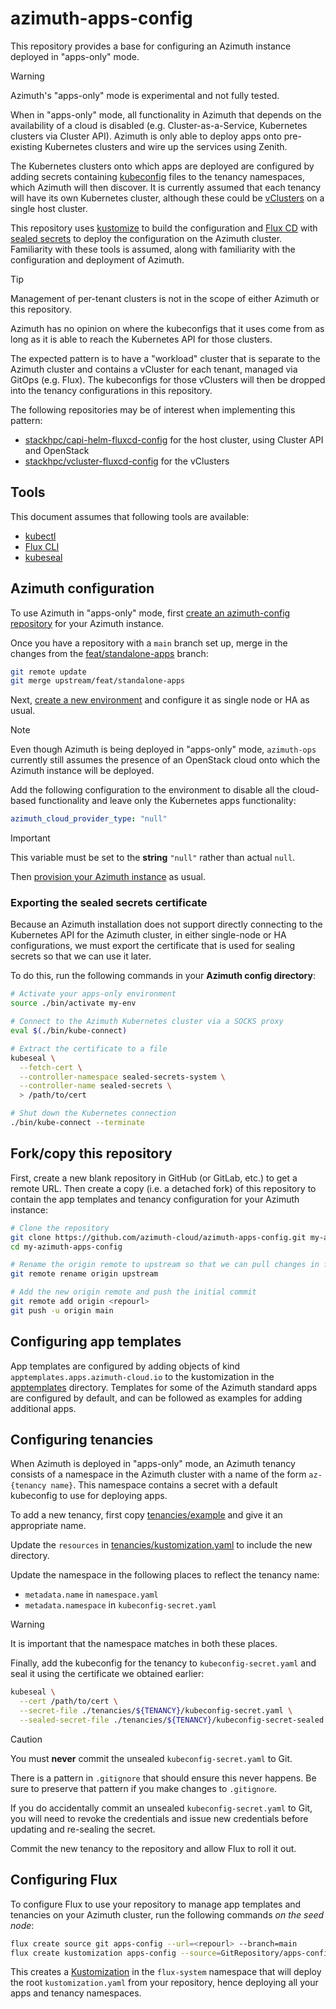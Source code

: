 # azimuth-apps-config

This repository provides a base for configuring an Azimuth instance deployed in "apps-only" mode.

> [!WARNING]
> Azimuth's "apps-only" mode is experimental and not fully tested.

When in "apps-only" mode, all functionality in Azimuth that depends on the availability of a cloud
is disabled (e.g. Cluster-as-a-Service, Kubernetes clusters via Cluster API). Azimuth is only
able to deploy apps onto pre-existing Kubernetes clusters and wire up the services using Zenith.

The Kubernetes clusters onto which apps are deployed are configured by adding secrets containing
[kubeconfig](https://kubernetes.io/docs/concepts/configuration/organize-cluster-access-kubeconfig/)
files to the tenancy namespaces, which Azimuth will then discover. It is currently assumed that
each tenancy will have its own Kubernetes cluster, although these could be
[vClusters](https://www.vcluster.com/) on a single host cluster.

This repository uses [kustomize](https://kustomize.io/) to build the configuration and
[Flux CD](https://fluxcd.io/) with [sealed secrets](https://github.com/bitnami-labs/sealed-secrets)
to deploy the configuration on the Azimuth cluster. Familiarity with these tools is assumed, along
with familiarity with the configuration and deployment of Azimuth.

> [!TIP]
> Management of per-tenant clusters is not in the scope of either Azimuth or this repository.
>
> Azimuth has no opinion on where the kubeconfigs that it uses come from as long as it is able to 
> reach the Kubernetes API for those clusters.
>
> The expected pattern is to have a "workload" cluster that is separate to the Azimuth cluster
> and contains a vCluster for each tenant, managed via GitOps (e.g. Flux). The kubeconfigs for
> those vClusters will then be dropped into the tenancy configurations in this repository.
>
> The following repositories may be of interest when implementing this pattern:
>
>   * [stackhpc/capi-helm-fluxcd-config](https://github.com/stackhpc/capi-helm-fluxcd-config)
>     for the host cluster, using Cluster API and OpenStack
>   * [stackhpc/vcluster-fluxcd-config](https://github.com/stackhpc/vcluster-fluxcd-config)
>     for the vClusters

## Tools

This document assumes that following tools are available:

  * [kubectl](https://kubernetes.io/docs/reference/kubectl/)
  * [Flux CLI](https://fluxcd.io/flux/cmd/)
  * [kubeseal](https://github.com/bitnami-labs/sealed-secrets?tab=readme-ov-file#kubeseal)

## Azimuth configuration

To use Azimuth in "apps-only" mode, first
[create an azimuth-config repository](https://azimuth-config.readthedocs.io/en/latest/repository/)
for your Azimuth instance.

Once you have a repository with a `main` branch set up, merge in the changes from the
[feat/standalone-apps](https://github.com/azimuth-cloud/azimuth-config/tree/feat/standalone-apps)
branch:

```sh
git remote update
git merge upstream/feat/standalone-apps
```

Next,
[create a new environment](https://azimuth-config.readthedocs.io/en/latest/repository/#creating-a-new-environment)
and configure it as single node or HA as usual.

> [!NOTE]
> Even though Azimuth is being deployed in "apps-only" mode, `azimuth-ops` currently still assumes
> the presence of an OpenStack cloud onto which the Azimuth instance will be deployed.

Add the following configuration to the environment to disable all the cloud-based functionality
and leave only the Kubernetes apps functionality:

```yaml
azimuth_cloud_provider_type: "null"
```

> [!IMPORTANT]
> This variable must be set to the **string** `"null"` rather than actual `null`.

Then
[provision your Azimuth instance](https://azimuth-config.readthedocs.io/en/latest/deployment/)
as usual.

### Exporting the sealed secrets certificate

Because an Azimuth installation does not support directly connecting to the Kubernetes API
for the Azimuth cluster, in either single-node or HA configurations, we must export the
certificate that is used for sealing secrets so that we can use it later.

To do this, run the following commands in your **Azimuth config directory**:

```sh
# Activate your apps-only environment
source ./bin/activate my-env

# Connect to the Azimuth Kubernetes cluster via a SOCKS proxy
eval $(./bin/kube-connect)

# Extract the certificate to a file
kubeseal \
  --fetch-cert \
  --controller-namespace sealed-secrets-system \
  --controller-name sealed-secrets \
  > /path/to/cert

# Shut down the Kubernetes connection
./bin/kube-connect --terminate
```

## Fork/copy this repository

First, create a new blank repository in GitHub (or GitLab, etc.) to get a remote URL.
Then create a copy (i.e. a detached fork) of this repository to contain the app templates
and tenancy configuration for your Azimuth instance:

```sh
# Clone the repository
git clone https://github.com/azimuth-cloud/azimuth-apps-config.git my-azimuth-apps-config
cd my-azimuth-apps-config

# Rename the origin remote to upstream so that we can pull changes in future
git remote rename origin upstream

# Add the new origin remote and push the initial commit
git remote add origin <repourl>
git push -u origin main
```

## Configuring app templates

App templates are configured by adding objects of kind `apptemplates.apps.azimuth-cloud.io`
to the kustomization in the [apptemplates](./apptemplates) directory. Templates for some of
the Azimuth standard apps are configured by default, and can be followed as examples for
adding additional apps.

## Configuring tenancies

When Azimuth is deployed in "apps-only" mode, an Azimuth tenancy consists of a namespace in the
Azimuth cluster with a name of the form `az-{tenancy name}`. This namespace contains a secret
with a default kubeconfig to use for deploying apps.

To add a new tenancy, first copy [tenancies/example](./tenancies/example) and give it an
appropriate name.

Update the `resources` in [tenancies/kustomization.yaml](./tenancies/kustomization.yaml) to
include the new directory.

Update the namespace in the following places to reflect the tenancy name:

  * `metadata.name` in `namespace.yaml`
  * `metadata.namespace` in `kubeconfig-secret.yaml`

> [!WARNING]
> It is important that the namespace matches in both these places.

Finally, add the kubeconfig for the tenancy to `kubeconfig-secret.yaml` and seal it using the
certificate we obtained earlier:

```sh
kubeseal \
  --cert /path/to/cert \
  --secret-file ./tenancies/${TENANCY}/kubeconfig-secret.yaml \
  --sealed-secret-file ./tenancies/${TENANCY}/kubeconfig-secret-sealed.yaml
```

> [!CAUTION]
> You must **never** commit the unsealed `kubeconfig-secret.yaml` to Git.
> 
> There is a pattern in `.gitignore` that should ensure this never happens. Be sure to preserve
> that pattern if you make changes to `.gitignore`.
>
> If you do accidentally commit an unsealed `kubeconfig-secret.yaml` to Git, you will need to
> revoke the credentials and issue new credentials before updating and re-sealing the secret.

Commit the new tenancy to the repository and allow Flux to roll it out.

## Configuring Flux

To configure Flux to use your repository to manage app templates and tenancies on your
Azimuth cluster, run the following commands _on the seed node_:

```sh
flux create source git apps-config --url=<repourl> --branch=main
flux create kustomization apps-config --source=GitRepository/apps-config --prune=true
```

This creates a [Kustomization](https://fluxcd.io/flux/components/kustomize/kustomizations/)
in the `flux-system` namespace that will deploy the root `kustomization.yaml` from your
repository, hence deploying all your apps and tenancy namespaces.
